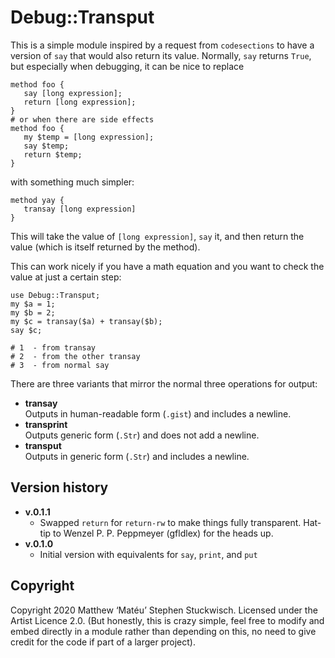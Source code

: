 # Debug::Transput

This is a simple module inspired by a request from `codesections` to have a version of `say` that would also return its value.
Normally, `say` returns `True`, but especially when debugging, it can be nice to replace 

```
method foo {
   say [long expression];
   return [long expression];
}
# or when there are side effects
method foo {
   my $temp = [long expression];
   say $temp;
   return $temp;
}
```

with something much simpler:

```
method yay {
   transay [long expression]
}
```

This will take the value of `[long expression]`, `say` it, and then return the value (which is itself returned by the method).

This can work nicely if you have a math equation and you want to check the value at just a certain step:

```
use Debug::Transput;
my $a = 1;
my $b = 2;
my $c = transay($a) + transay($b);
say $c;

# 1  - from transay
# 2  - from the other transay
# 3  - from normal say
```

There are three variants that mirror the normal three operations for output:

  * **transay**  
  Outputs in human-readable form (`.gist`) and includes a newline.
  * **transprint**  
  Outputs generic form (`.Str`) and does not add a newline.
  * **transput**  
  Outputs in generic form (`.Str`) and includes a newline.
  
## Version history

  - **v.0.1.1**
    - Swapped `return` for `return-rw` to make things fully transparent.  Hat-tip to Wenzel P. P. Peppmeyer (gfldlex) for the heads up.
  - **v.0.1.0**
    - Initial version with equivalents for `say`, `print`, and `put`
    
## Copyright
Copyright 2020 Matthew ‘Matéu’ Stephen Stuckwisch.  Licensed under the Artist Licence 2.0.  (But honestly, this is crazy simple, feel free to modify and embed directly in a module rather than depending on this, no need to give credit for the code if part of a larger project).